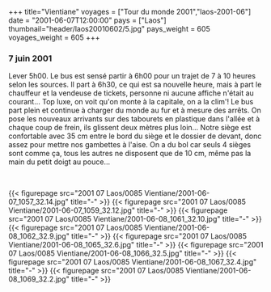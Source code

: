 +++
title="Vientiane"
voyages = ["Tour du monde 2001","laos-2001-06"]
date = "2001-06-07T12:00:00"
pays = ["Laos"]
thumbnail="header/laos20010602/5.jpg"
pays_weight = 605
voyages_weight = 605
+++
### 7 juin 2001

Lever 5h00. Le bus est sensé partir à 6h00 pour un trajet de 7 à 10 heures 
selon les sources. Il part à 6h30, ce qui est sa nouvelle heure, mais à part 
le chauffeur et la vendeuse de tickets, personne ni aucune affiche n'était au 
courant... Top luxe, on voit qu'on monte à la capitale, on a la clim'! Le bus 
part plein et continue à charger du monde au fur et à mesure des arrêts. On 
pose les nouveaux arrivants sur des tabourets en plastique dans l'allée et à 
chaque coup de frein, ils glissent deux mètres plus loin... Notre siège est 
confortable avec 35 cm entre le bord du siège et le dossier de devant, donc 
assez pour mettre nos gambettes à l'aise. On a du bol car seuls 4 sièges sont 
comme ça, tous les autres ne disposent que de 10 cm, même pas la main du petit 
doigt au pouce...

&nbsp;


<div id="TOTO">{{< figurepage src="2001 07 Laos/0085 Vientiane/2001-06-07_1057_32.14.jpg" title="-"  >}}
{{< figurepage src="2001 07 Laos/0085 Vientiane/2001-06-07_1059_32.12.jpg" title="-"  >}}
{{< figurepage src="2001 07 Laos/0085 Vientiane/2001-06-08_1061_32.10.jpg" title="-"  >}}
{{< figurepage src="2001 07 Laos/0085 Vientiane/2001-06-08_1062_32.9.jpg" title="-"  >}}
{{< figurepage src="2001 07 Laos/0085 Vientiane/2001-06-08_1065_32.6.jpg" title="-"  >}}
{{< figurepage src="2001 07 Laos/0085 Vientiane/2001-06-08_1066_32.5.jpg" title="-"  >}}
{{< figurepage src="2001 07 Laos/0085 Vientiane/2001-06-08_1067_32.4.jpg" title="-"  >}}
{{< figurepage src="2001 07 Laos/0085 Vientiane/2001-06-08_1069_32.2.jpg" title="-"  >}}
</DIV>

